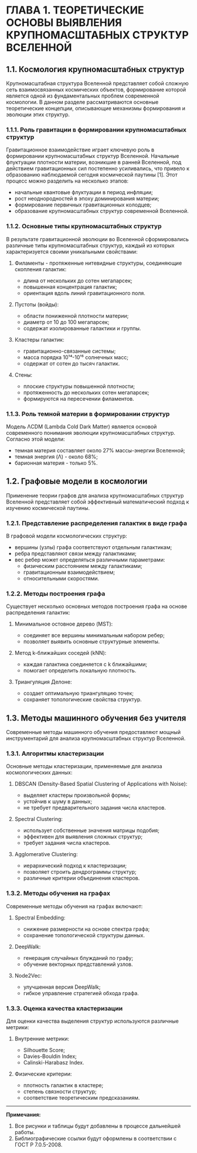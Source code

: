 # ГЛАВА 1. ТЕОРЕТИЧЕСКИЕ ОСНОВЫ ВЫЯВЛЕНИЯ КРУПНОМАСШТАБНЫХ СТРУКТУР ВСЕЛЕННОЙ

## 1.1. Космология крупномасштабных структур

Крупномасштабная структура Вселенной представляет собой сложную сеть взаимосвязанных космических объектов, формирование которой является одной из фундаментальных проблем современной космологии. В данном разделе рассматриваются основные теоретические концепции, описывающие механизмы формирования и эволюции этих структур.

### 1.1.1. Роль гравитации в формировании крупномасштабных структур

Гравитационное взаимодействие играет ключевую роль в формировании крупномасштабных структур Вселенной. Начальные флуктуации плотности материи, возникшие в ранней Вселенной, под действием гравитационных сил постепенно усиливались, что привело к образованию наблюдаемой сегодня космической паутины [1]. Этот процесс можно разделить на несколько этапов:

- начальные квантовые флуктуации в период инфляции;
- рост неоднородностей в эпоху доминирования материи;
- формирование первичных гравитационных колодцев;
- образование крупномасштабных структур современной Вселенной.

### 1.1.2. Основные типы крупномасштабных структур

В результате гравитационной эволюции во Вселенной сформировались различные типы крупномасштабных структур, каждый из которых характеризуется своими уникальными свойствами:

1. Филаменты - протяженные нитевидные структуры, соединяющие скопления галактик:
   - длина от нескольких до сотен мегапарсек;
   - повышенная концентрация галактик;
   - ориентация вдоль линий гравитационного поля.

2. Пустоты (войды):
   - области пониженной плотности материи;
   - диаметр от 10 до 100 мегапарсек;
   - содержат изолированные галактики и группы.

3. Кластеры галактик:
   - гравитационно-связанные системы;
   - масса порядка 10¹⁴-10¹⁵ солнечных масс;
   - содержат от сотен до тысяч галактик.

4. Стены:
   - плоские структуры повышенной плотности;
   - протяженность до нескольких сотен мегапарсек;
   - формируются на пересечении филаментов.

### 1.1.3. Роль темной материи в формировании структур

Модель ΛCDM (Lambda Cold Dark Matter) является основой современного понимания эволюции крупномасштабных структур. Согласно этой модели:

- темная материя составляет около 27% массы-энергии Вселенной;
- темная энергия (Λ) - около 68%;
- барионная материя - только 5%.

## 1.2. Графовые модели в космологии

Применение теории графов для анализа крупномасштабных структур Вселенной представляет собой эффективный математический подход к изучению космической паутины.

### 1.2.1. Представление распределения галактик в виде графа

В графовой модели космологических структур:

- вершины (узлы) графа соответствуют отдельным галактикам;
- ребра представляют связи между галактиками;
- вес ребер может определяться различными параметрами:
  * физическим расстоянием между галактиками;
  * гравитационным взаимодействием;
  * относительными скоростями.

### 1.2.2. Методы построения графа

Существует несколько основных методов построения графа на основе распределения галактик:

1. Минимальное остовное дерево (MST):
   - соединяет все вершины минимальным набором ребер;
   - позволяет выявить основные структурные элементы.

2. Метод k-ближайших соседей (kNN):
   - каждая галактика соединяется с k ближайшими;
   - помогает определить локальную плотность.

3. Триангуляция Делоне:
   - создает оптимальную триангуляцию точек;
   - сохраняет топологические свойства структур.

## 1.3. Методы машинного обучения без учителя

Современные методы машинного обучения предоставляют мощный инструментарий для анализа крупномасштабных структур Вселенной.

### 1.3.1. Алгоритмы кластеризации

Основные методы кластеризации, применяемые для анализа космологических данных:

1. DBSCAN (Density-Based Spatial Clustering of Applications with Noise):
   - выделяет кластеры произвольной формы;
   - устойчив к шуму в данных;
   - не требует предварительного задания числа кластеров.

2. Spectral Clustering:
   - использует собственные значения матрицы подобия;
   - эффективен для выявления сложных структур;
   - требует задания числа кластеров.

3. Agglomerative Clustering:
   - иерархический подход к кластеризации;
   - позволяет строить дендрограммы структур;
   - различные критерии объединения кластеров.

### 1.3.2. Методы обучения на графах

Современные методы обучения на графах включают:

1. Spectral Embedding:
   - снижение размерности на основе спектра графа;
   - сохранение топологической структуры данных.

2. DeepWalk:
   - генерация случайных блужданий по графу;
   - обучение векторных представлений узлов.

3. Node2Vec:
   - улучшенная версия DeepWalk;
   - гибкое управление стратегией обхода графа.

### 1.3.3. Оценка качества кластеризации

Для оценки качества выделения структур используются различные метрики:

1. Внутренние метрики:
   - Silhouette Score;
   - Davies-Bouldin Index;
   - Calinski-Harabasz Index.

2. Физические критерии:
   - плотность галактик в кластере;
   - степень связности структур;
   - соответствие теоретическим предсказаниям.

---

**Примечания:**
1. Все рисунки и таблицы будут добавлены в процессе дальнейшей работы.
2. Библиографические ссылки будут оформлены в соответствии с ГОСТ Р 7.0.5-2008. 